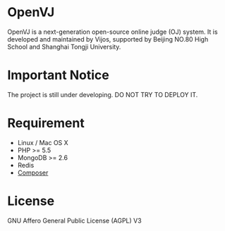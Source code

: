 OpenVJ
======

OpenVJ is a next-generation open-source online judge (OJ) system. It is developed and maintained by Vijos, supported by Beijing NO.80 High School and Shanghai Tongji University.

# Important Notice

The project is still under developing. DO NOT TRY TO DEPLOY IT.

# Requirement

- Linux / Mac OS X
- PHP >= 5.5
- MongoDB >= 2.6
- Redis
- [Composer](https://github.com/composer/composer)

# License

GNU Affero General Public License (AGPL) V3
